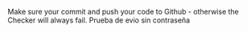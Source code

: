 
Make sure your commit and push your code to Github - otherwise the Checker will always fail.
Prueba de evio sin contraseña